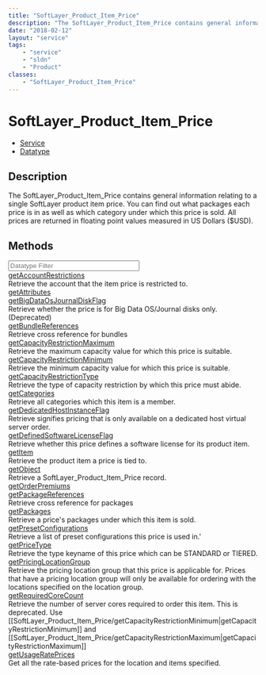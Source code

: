 ```yaml
---
title: "SoftLayer_Product_Item_Price"
description: "The SoftLayer_Product_Item_Price contains general information relating to a single SoftLayer product item price. You can... "
date: "2018-02-12"
layout: "service"
tags:
    - "service"
    - "sldn"
    - "Product"
classes:
    - "SoftLayer_Product_Item_Price"
---
```

# SoftLayer_Product_Item_Price
<div id='service-datatype'>
    <ul id='sldn-reference-tabs'>
    <li id='service'> <a href='/reference/services/SoftLayer_Product_Item_Price' >Service</a></li>    <li id='datatype'> <a href='/reference/datatypes/SoftLayer_Product_Item_Price' >Datatype</a></li>
    </ul>
</div>

## Description
The SoftLayer_Product_Item_Price contains general information relating to a single SoftLayer product item price. You can find out what packages each price is in as well as which category under which this price is sold. All prices are returned in floating point values measured in US Dollars ($USD). 



        
<div id="properties" class="content">
    <h2>Methods</h2>
    <div class="view-filters">
        <div class="clearfix">
            <div class="search-input-box">
                <input placeholder="Datatype Filter" onkeyup="titleSearch(inputId='edit-combine', divId='method-div', elementClass='method-row')" 
                    type="text" id="edit-combine" value="" size="30" maxlength="128" class="form-text">
            </div>
        </div>
    </div>
    <div id="method-div">
            <div class="method-row">
                        <span class='view-field-title'><a href='/reference/services/SoftLayer_Product_Item_Price/getAccountRestrictions'> getAccountRestrictions</a> </span>
            <div class='views-field-body'>Retrieve the account that the item price is restricted to.</div>
        </div>
            <div class="method-row">
                        <span class='view-field-title'><a href='/reference/services/SoftLayer_Product_Item_Price/getAttributes'> getAttributes</a> </span>
            <div class='views-field-body'></div>
        </div>
            <div class="method-row">
                        <span class='view-field-title'><a href='/reference/services/SoftLayer_Product_Item_Price/getBigDataOsJournalDiskFlag'> getBigDataOsJournalDiskFlag</a> </span>
            <div class='views-field-body'>Retrieve whether the price is for Big Data OS/Journal disks only. (Deprecated)</div>
        </div>
            <div class="method-row">
                        <span class='view-field-title'><a href='/reference/services/SoftLayer_Product_Item_Price/getBundleReferences'> getBundleReferences</a> </span>
            <div class='views-field-body'>Retrieve cross reference for bundles</div>
        </div>
            <div class="method-row">
                        <span class='view-field-title'><a href='/reference/services/SoftLayer_Product_Item_Price/getCapacityRestrictionMaximum'> getCapacityRestrictionMaximum</a> </span>
            <div class='views-field-body'>Retrieve the maximum capacity value for which this price is suitable.</div>
        </div>
            <div class="method-row">
                        <span class='view-field-title'><a href='/reference/services/SoftLayer_Product_Item_Price/getCapacityRestrictionMinimum'> getCapacityRestrictionMinimum</a> </span>
            <div class='views-field-body'>Retrieve the minimum capacity value for which this price is suitable.</div>
        </div>
            <div class="method-row">
                        <span class='view-field-title'><a href='/reference/services/SoftLayer_Product_Item_Price/getCapacityRestrictionType'> getCapacityRestrictionType</a> </span>
            <div class='views-field-body'>Retrieve the type of capacity restriction by which this price must abide.</div>
        </div>
            <div class="method-row">
                        <span class='view-field-title'><a href='/reference/services/SoftLayer_Product_Item_Price/getCategories'> getCategories</a> </span>
            <div class='views-field-body'>Retrieve all categories which this item is a member.</div>
        </div>
            <div class="method-row">
                        <span class='view-field-title'><a href='/reference/services/SoftLayer_Product_Item_Price/getDedicatedHostInstanceFlag'> getDedicatedHostInstanceFlag</a> </span>
            <div class='views-field-body'>Retrieve signifies pricing that is only available on a dedicated host virtual server order.</div>
        </div>
            <div class="method-row">
                        <span class='view-field-title'><a href='/reference/services/SoftLayer_Product_Item_Price/getDefinedSoftwareLicenseFlag'> getDefinedSoftwareLicenseFlag</a> </span>
            <div class='views-field-body'>Retrieve whether this price defines a software license for its product item.</div>
        </div>
            <div class="method-row">
                        <span class='view-field-title'><a href='/reference/services/SoftLayer_Product_Item_Price/getItem'> getItem</a> </span>
            <div class='views-field-body'>Retrieve the product item a price is tied to.</div>
        </div>
            <div class="method-row">
                        <span class='view-field-title'><a href='/reference/services/SoftLayer_Product_Item_Price/getObject'> getObject</a> </span>
            <div class='views-field-body'>Retrieve a SoftLayer_Product_Item_Price record.</div>
        </div>
            <div class="method-row">
                        <span class='view-field-title'><a href='/reference/services/SoftLayer_Product_Item_Price/getOrderPremiums'> getOrderPremiums</a> </span>
            <div class='views-field-body'></div>
        </div>
            <div class="method-row">
                        <span class='view-field-title'><a href='/reference/services/SoftLayer_Product_Item_Price/getPackageReferences'> getPackageReferences</a> </span>
            <div class='views-field-body'>Retrieve cross reference for packages</div>
        </div>
            <div class="method-row">
                        <span class='view-field-title'><a href='/reference/services/SoftLayer_Product_Item_Price/getPackages'> getPackages</a> </span>
            <div class='views-field-body'>Retrieve a price's packages under which this item is sold.</div>
        </div>
            <div class="method-row">
                        <span class='view-field-title'><a href='/reference/services/SoftLayer_Product_Item_Price/getPresetConfigurations'> getPresetConfigurations</a> </span>
            <div class='views-field-body'>Retrieve a list of preset configurations this price is used in.'</div>
        </div>
            <div class="method-row">
                        <span class='view-field-title'><a href='/reference/services/SoftLayer_Product_Item_Price/getPriceType'> getPriceType</a> </span>
            <div class='views-field-body'>Retrieve the type keyname of this price which can be STANDARD or TIERED.</div>
        </div>
            <div class="method-row">
                        <span class='view-field-title'><a href='/reference/services/SoftLayer_Product_Item_Price/getPricingLocationGroup'> getPricingLocationGroup</a> </span>
            <div class='views-field-body'>Retrieve the pricing location group that this price is applicable for. Prices that have a pricing location group will only be available for ordering with the locations specified on the location group.</div>
        </div>
            <div class="method-row">
                        <span class='view-field-title'><a href='/reference/services/SoftLayer_Product_Item_Price/getRequiredCoreCount'> getRequiredCoreCount</a> </span>
            <div class='views-field-body'>Retrieve the number of server cores required to order this item. This is deprecated. Use [[SoftLayer_Product_Item_Price/getCapacityRestrictionMinimum|getCapacityRestrictionMinimum]] and [[SoftLayer_Product_Item_Price/getCapacityRestrictionMaximum|getCapacityRestrictionMaximum]]</div>
        </div>
            <div class="method-row">
                        <span class='view-field-title'><a href='/reference/services/SoftLayer_Product_Item_Price/getUsageRatePrices'> getUsageRatePrices</a> </span>
            <div class='views-field-body'>Get all the rate-based prices for the location and items specified. </div>
        </div>
        </div>
</div>

